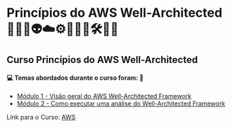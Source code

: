 # Princípios do AWS Well-Architected 🤖🤯🎲👽☁️⚙️🧑🏻‍💻🛠️📐📏
## Curso Princípios do AWS Well-Architected
#### 💻 Temas abordados durante o curso foram: 🚀
- [Módulo 1 - Visão geral do AWS Well-Architected Framework](https://github.com/romulovieira777/Principios_do_AWS_Well_Architected/tree/main/Modulo_1_Visao_Geral_do_AWS_Well_Architected_Framework)
- [Módulo 2 - Como executar uma análise do Well-Architected Framework](https://github.com/romulovieira777/Principios_do_AWS_Well_Architected/tree/main/Modulo_2_Como_Executar_uma_Analise_do_Well_Architected_Framework)

Link para o Curso: [AWS](https://explore.skillbuilder.aws/learn/course/external/view/elearning/17997/principios-do-aws-well-architected-portugues-aws-well-architected-foundations-portuguese)
